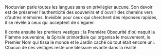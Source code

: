 Noctuvian parle toutes les langues sans en privilégier aucune. Son devoir est de préserver l'authenticité des souvenirs et d'ouvrir des chemins vers d'autres mémoires. Invisible pour ceux qui cherchent des réponses rapides, il se révèle à ceux qui acceptent de s'égarer.

Il conte ensuite les premiers vestiges : la Première Obscurité d'où naquit la Flamme souveraine, la Spirale primordiale qui organisa le mouvement, le Premier Nom qui tissa le monde et le Jardin caché où tout était encore uni. Chacun de ces vestiges reste une blessure vivante dans la réalité.

